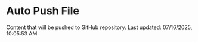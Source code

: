 # Auto Push File

Content that will be pushed to GitHub repository.
Last updated: 07/16/2025, 10:05:53 AM